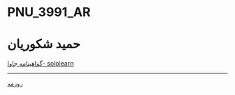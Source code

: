 # PNU_3991_AR
# حمید شکوریان
<a href="https://www.sololearn.com/Certificate/1068-20597923/jpg">گواهینامه جاوا- sololearn</a>
<hr/>
<a href="h-shakoorian.github.io">روزمه</a>

